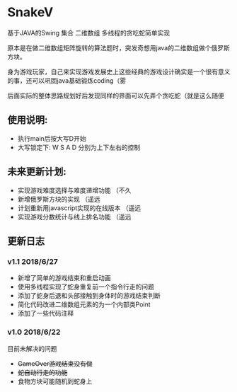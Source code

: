 # SnakeV
基于JAVA的Swing 集合 二维数组 多线程的贪吃蛇简单实现

原本是在做二维数组矩阵旋转的算法题时，突发奇想用java的二维数组做个俄罗斯方块。

身为游戏玩家，自己来实现游戏发展史上这些经典的游戏设计确实是一个很有意义的事，还可以巩固java基础锻炼coding（雾

后面实际的整体思路规划好后发现同样的界面可以先弄个贪吃蛇（就是这么随便



## 使用说明:
- 执行main后按大写D开始
- 大写锁定下: W S A D 分别为上下左右的控制

## 未来更新计划:
- 实现游戏难度选择与难度递增功能 （不久
- 新增俄罗斯方块的实现 （遥远
- 计划重新用javascript实现的在线版本 （遥远
- 实现游戏分数统计与线上排名功能 （遥远



## 更新日志

### v1.1 2018/6/27
- 新增了简单的游戏结束和重启动画
- 使用多线程实现了蛇身重复前一个指令行走的问题
- 添加了蛇身后退和头部接触到身体时的游戏结束判断
- 简化代码改进二维数组元素的为一个内部类Point
- 添加了一些代码注释

### v1.0 2018/6/22

目前未解决的问题 
- ~~GameOver游戏结束没有做~~
- ~~蛇自动行走的功能~~
- 食物方块可能随机到蛇身上